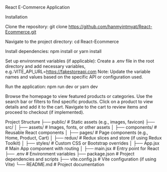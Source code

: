 React E-Commerce Application

Installation

Clone the repository:
git clone https://github.com/hanmyintmyat/React-Ecommerce.git

Navigate to the project directory:
cd React-Ecommerce

Install dependencies:
npm install or yarn install

Set up environment variables (if applicable):
Create a .env file in the root directory and add necessary variables, e.g.:VITE_API_URL=https://fakestoreapi.com
Note: Update the variable names and values based on the specific API or configuration used.

Run the application:
npm run dev or yarn dev

Browse the homepage to view featured products or categories.
Use the search bar or filters to find specific products.
Click on a product to view details and add it to the cart.
Navigate to the cart to review items and proceed to checkout (if implemented).

Project Structure
├── public/              # Static assets (e.g., images, favicon)
├── src/
│   ├── assets/          # Images, fonts, or other assets
│   ├── components/      # Reusable React components
│   ├── pages/           # Page components (e.g., Home, Product, Cart)
│   ├── redux/           # Redux slices and store (if using Redux Toolkit)
│   ├── styles/          # Custom CSS or Bootstrap overrides
│   ├── App.jsx          # Main App component with routing
│   ├── main.jsx         # Entry point for React
├── .env                # Environment variables
├── package.json        # Project dependencies and scripts
├── vite.config.js      # Vite configuration (if using Vite)
└── README.md           # Project documentation




